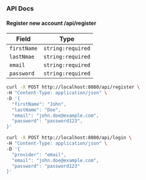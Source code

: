 ### API Docs

#### Register new account /api/register
<table>
  <thead>
    <tr>
      <th>Field</th>
      <th>Type</th>
    </tr>
  </thead>
  <tbody>
    <tr>
      <td>
        <code>firstName</code>
      </td>
      <td>
        <code>string:required</code>
      </td>
    </tr>
    <tr>
      <td>
        <code>lastNmae</code>
      </td>
      <td>
        <code>string:required</code>
      </td>
    </tr>
    <tr>
      <td>
        <code>email</code>
      </td>
      <td>
        <code>string:required</code>
      </td>
    </tr>
    <tr>
      <td>
        <code>password</code>
      </td>
      <td>
        <code>string:required</code>
      </td>
    </tr>
  </tbody>
</table>

```sh
curl -X POST http://localhost:8080/api/register \
-H "Content-Type: application/json" \
-D '{
  "firstName": "John",
  "lastName": "Doe",
  "email": "john.doe@example.com",
  "password": "password123",
}'
```

```sh
curl -X POST http://localhost:8080/api/login \
-H "Content-Type: application/json" \
-D '{
  "provider": "email",
  "email": "john.doe@example.com",
  "password": "password123"
}'
```
